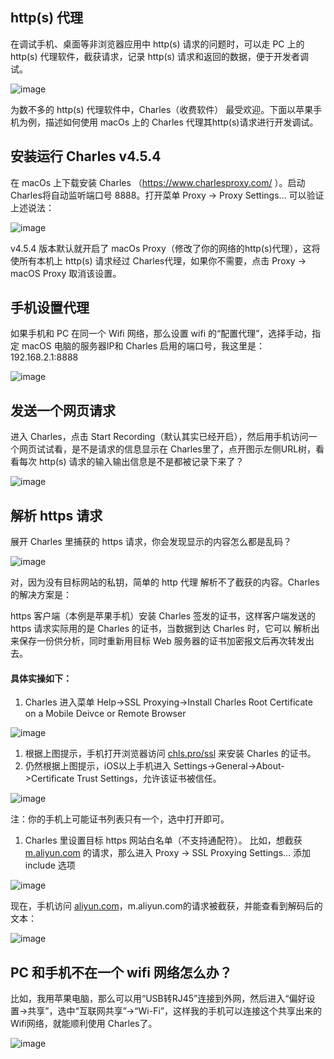 ## http(s) 代理

在调试手机、桌面等非浏览器应用中 http(s) 请求的问题时，可以走 PC 上的 http(s) 代理软件，截获请求，记录 http(s) 请求和返回的数据，便于开发者调试。

![image](http://note.youdao.com/yws/res/4664/278F53A0D5CD4166B05E00FFE3C8571A?ynotemdtimestamp=1616128161970)

为数不多的 http(s) 代理软件中，Charles（收费软件） 最受欢迎。下面以苹果手机为例，描述如何使用 macOs 上的 Charles 代理其http(s)请求进行开发调试。

## 安装运行 Charles v4.5.4

在 macOs 上下载安装 Charles （https://www.charlesproxy.com/ ）。启动 Charles将自动监听端口号 8888。打开菜单 Proxy -> Proxy Settings... 可以验证上述说法：

![image](http://note.youdao.com/yws/res/4679/10BBA1BDADF64887A019AB94EC430AF0?ynotemdtimestamp=1616128161970)

v4.5.4 版本默认就开启了 macOs Proxy（修改了你的网络的http(s)代理），这将使所有本机上 http(s) 请求经过 Charles代理，如果你不需要，点击 Proxy -> macOS Proxy 取消该设置。

## 手机设置代理

如果手机和 PC 在同一个 Wifi 网络，那么设置 wifi 的“配置代理”，选择手动，指定 macOS 电脑的服务器IP和 Charles 启用的端口号，我这里是： 192.168.2.1:8888

![image](http://note.youdao.com/yws/res/4755/344E6E0B446340729561318B7F28C949?ynotemdtimestamp=1616128161970)

## 发送一个网页请求

进入 Charles，点击 Start Recording（默认其实已经开启），然后用手机访问一个网页试试看，是不是请求的信息显示在 Charles里了，点开图示左侧URL树，看看每次 http(s) 请求的输入输出信息是不是都被记录下来了？

![image](http://note.youdao.com/yws/res/4697/0685AC8ED3D34650A8D0678CF0AE2CEF?ynotemdtimestamp=1616128161970)

## 解析 https 请求

展开 Charles 里捕获的 https 请求，你会发现显示的内容怎么都是乱码？

![image](http://note.youdao.com/yws/res/4715/4EBC8554E60746C58EBB83DCF1F97932?ynotemdtimestamp=1616128161970)

对，因为没有目标网站的私钥，简单的 http 代理 解析不了截获的内容。Charles的解决方案是：

https 客户端（本例是苹果手机）安装 Charles 签发的证书，这样客户端发送的 https 请求实际用的是 Charles 的证书，当数据到达 Charles 时，它可以 解析出来保存一份供分析，同时重新用目标 Web 服务器的证书加密报文后再次转发出去。

#### 具体实操如下：

1. Charles 进入菜单 Help->SSL Proxying->Install Charles Root Certificate on a Mobile Deivce or Remote Browser

![image](http://note.youdao.com/yws/res/4734/83B70E73F7294DA39C8CC34D60EFDDC8?ynotemdtimestamp=1616128161970)

1. 根据上图提示，手机打开浏览器访问 [chls.pro/ssl](http://chls.pro/ssl) 来安装 Charles 的证书。
2. 仍然根据上图提示，iOS以上手机进入 Settings->General->About->Certificate Trust Settings，允许该证书被信任。

![image](http://note.youdao.com/yws/res/4758/DAF8F649A11B47EDAB36B235DF9FE8DE?ynotemdtimestamp=1616128161970)

注：你的手机上可能证书列表只有一个，选中打开即可。

1. Charles 里设置目标 https 网站白名单（不支持通配符）。 比如，想截获 [m.aliyun.com](http://m.aliyun.com) 的请求，那么进入 Proxy -> SSL Proxying Settings... 添加 include 选项

![image](http://note.youdao.com/yws/res/4778/6E6BF174C1D849059125E4B4383A47A4?ynotemdtimestamp=1616128161970)

现在，手机访问 [aliyun.com](http://aliyun.com)，m.aliyun.com的请求被截获，并能查看到解码后的文本：

![image](http://note.youdao.com/yws/res/4787/14D5EF98997146E38419C130735764A0?ynotemdtimestamp=1616128161970)

## PC 和手机不在一个 wifi 网络怎么办？

比如，我用苹果电脑，那么可以用“USB转RJ45”连接到外网，然后进入“偏好设置->共享”，选中“互联网共享”->“Wi-Fi”，这样我的手机可以连接这个共享出来的 Wifi网络，就能顺利使用 Charles了。

![image](http://note.youdao.com/yws/res/4752/F420B6BA3B5B44F188FA2A85EB58CA8D?ynotemdtimestamp=1616128161970)